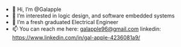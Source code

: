 - 👋 Hi, I’m @Galapple
- 👀 I’m interested in logic design, and software embedded systems
- 🌱 I’m a fresh graduated Electrical Engineer
- 📫 You can reach me here: galapple96@gmail.com
      linkedin: https://www.linkedin.com/in/gal-apple-4236081a9/

<!---
Galapple/Galapple is a ✨ special ✨ repository because its `README.md` (this file) appears on your GitHub profile.
You can click the Preview link to take a look at your changes.
--->
